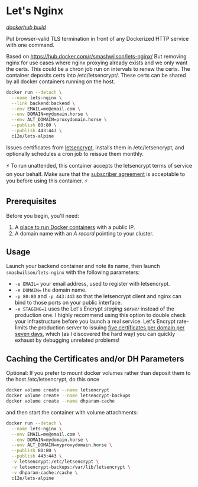 # Let's Nginx

*[dockerhub build](https://hub.docker.com/r/c12e/lets-alpine/)*

Put browser-valid TLS termination in front of any Dockerized HTTP service with one command.

Based on https://hub.docker.com/r/smashwilson/lets-nginx/
But removing nginx for use cases where nginx proxying already exists and we only want the certs.
This could be a chron job run on intervals to renew the certs.
The container deposits certs into /etc/letsencrypt/<dns-hostname-or-ip>.
These certs can be shared by all docker containers running on the host.

```bash
docker run --detach \
  --name lets-nginx \
  --link backend:backend \
  --env EMAIL=me@email.com \
  --env DOMAIN=mydomain.horse \
  --env ALT_DOMAIN=proxydomain.horse \
  --publish 80:80 \
  --publish 443:443 \
  c12e/lets-alpine
```

Issues certificates from [letsencrypt](https://letsencrypt.org/), installs them in /etc/letsencrypt, and optionally schedules a cron job to reissue them monthly.

:zap: To run unattended, this container accepts the letsencrypt terms of service on your behalf. Make sure that the [subscriber agreement](https://letsencrypt.org/repository/) is acceptable to you before using this container. :zap:

## Prerequisites

Before you begin, you'll need:

 1. A [place to run Docker containers](https://getcarina.com/) with a public IP.
 2. A domain name with an *A record* pointing to your cluster.

## Usage

Launch your backend container and note its name, then launch `smashwilson/lets-nginx` with the following parameters:

 * `-e EMAIL=` your email address, used to register with letsencrypt.
 * `-e DOMAIN=` the domain name.
 * `-p 80:80` and `-p 443:443` so that the letsencrypt client and nginx can bind to those ports on your public interface.
 * `-e STAGING=1` uses the Let's Encrypt *staging server* instead of the production one.
            I highly recommend using this option to double check your infrastructure before you launch a real service.
            Let's Encrypt rate-limits the production server to issuing
            [five certificates per domain per seven days](https://community.letsencrypt.org/t/public-beta-rate-limits/4772/3),
            which (as I discovered the hard way) you can quickly exhaust by debugging unrelated problems!

## Caching the Certificates and/or DH Parameters

Optional: If you prefer to mount docker volumes rather than deposit them to the host /etc/letsencrypt, do this once

```bash
docker volume create --name letsencrypt
docker volume create --name letsencrypt-backups
docker volume create --name dhparam-cache
```

and then start the container with volume attachments:

```bash
docker run --detach \
  --name lets-nginx \
  --env EMAIL=me@email.com \
  --env DOMAIN=mydomain.horse \
  --env ALT_DOMAIN=myproxydomain.horse \
  --publish 80:80 \
  --publish 443:443 \
  -v letsencrypt:/etc/letsencrypt \
  -v letsencrypt-backups:/var/lib/letsencrypt \
  -v dhparam-cache:/cache \
  c12e/lets-alpine
```

